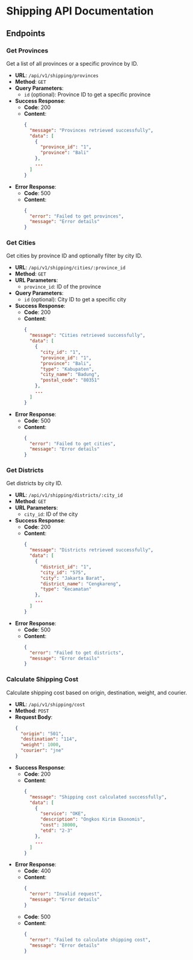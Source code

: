 # Shipping API Documentation

## Endpoints

### Get Provinces

Get a list of all provinces or a specific province by ID.

- **URL**: `/api/v1/shipping/provinces`
- **Method**: `GET`
- **Query Parameters**:
  - `id` (optional): Province ID to get a specific province
- **Success Response**:
  - **Code**: 200
  - **Content**:
    ```json
    {
      "message": "Provinces retrieved successfully",
      "data": [
        {
          "province_id": "1",
          "province": "Bali"
        },
        ...
      ]
    }
    ```
- **Error Response**:
  - **Code**: 500
  - **Content**:
    ```json
    {
      "error": "Failed to get provinces",
      "message": "Error details"
    }
    ```

### Get Cities

Get cities by province ID and optionally filter by city ID.

- **URL**: `/api/v1/shipping/cities/:province_id`
- **Method**: `GET`
- **URL Parameters**:
  - `province_id`: ID of the province
- **Query Parameters**:
  - `id` (optional): City ID to get a specific city
- **Success Response**:
  - **Code**: 200
  - **Content**:
    ```json
    {
      "message": "Cities retrieved successfully",
      "data": [
        {
          "city_id": "1",
          "province_id": "1",
          "province": "Bali",
          "type": "Kabupaten",
          "city_name": "Badung",
          "postal_code": "80351"
        },
        ...
      ]
    }
    ```
- **Error Response**:
  - **Code**: 500
  - **Content**:
    ```json
    {
      "error": "Failed to get cities",
      "message": "Error details"
    }
    ```

### Get Districts

Get districts by city ID.

- **URL**: `/api/v1/shipping/districts/:city_id`
- **Method**: `GET`
- **URL Parameters**:
  - `city_id`: ID of the city
- **Success Response**:
  - **Code**: 200
  - **Content**:
    ```json
    {
      "message": "Districts retrieved successfully",
      "data": [
        {
          "district_id": "1",
          "city_id": "575",
          "city": "Jakarta Barat",
          "district_name": "Cengkareng",
          "type": "Kecamatan"
        },
        ...
      ]
    }
    ```
- **Error Response**:
  - **Code**: 500
  - **Content**:
    ```json
    {
      "error": "Failed to get districts",
      "message": "Error details"
    }
    ```

### Calculate Shipping Cost

Calculate shipping cost based on origin, destination, weight, and courier.

- **URL**: `/api/v1/shipping/cost`
- **Method**: `POST`
- **Request Body**:
  ```json
  {
    "origin": "501",
    "destination": "114",
    "weight": 1000,
    "courier": "jne"
  }
  ```
- **Success Response**:
  - **Code**: 200
  - **Content**:
    ```json
    {
      "message": "Shipping cost calculated successfully",
      "data": [
        {
          "service": "OKE",
          "description": "Ongkos Kirim Ekonomis",
          "cost": 38000,
          "etd": "2-3"
        },
        ...
      ]
    }
    ```
- **Error Response**:
  - **Code**: 400
  - **Content**:
    ```json
    {
      "error": "Invalid request",
      "message": "Error details"
    }
    ```
  - **Code**: 500
  - **Content**:
    ```json
    {
      "error": "Failed to calculate shipping cost",
      "message": "Error details"
    }
    ```
